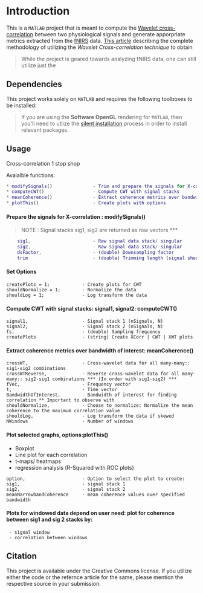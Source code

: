 # Introduction

This is a `MATLAB` project that is meant to compute the [Wavelet cross-correlation][1] between two physiological signals and generate apporpriate metrics extracted from the [fNIRS][2] data. [This article][3] describing the complete methodology of utilizing the *Wavelet Cross-correlation technique* to obtain   

> While the project is geared towards analyzing fNIRS data, one can still utilize just the 


## Dependencies

This project works solely on `MATLAB` and requires the following toolboxes to be installed:


> If you are using the **Software OpenGL** rendering for `MATLAB`, then you'll need to utlize the [silent installation][4] process in order to install relevant packages.


## Usage
Cross-correlation 1 stop shop

Avaialble functions: 

```matlab
* modifySignals()               - Trim and prepare the signals for X-correlation  
* computeCWT()                  - Compute CWT with signal stacks
* meanCoherence()               - Extract coherence metrics over bandwidth of interest
* plotThis()                    - Create plots with options
```


#### Prepare the signals for X-correlation : modifySignals() 

> NOTE : Signal stacks sig1, sig2 are returned as row vectors ***

```matlab
    sig1,                       - Raw signal data stack/ singular
    sig2,                       - Raw signal data stack/ singular
    dsFactor,                   - (double) Downsampling factor
    trim                        - (double) Trimming length (signal should have same number of samples)
```


#### Set Options

    createPlots = 1;            - Create plots for CWT
    shouldNormalize = 1;        - Normalize the data
    shouldLog = 1;              - Log transform the data


#### Compute CWT with signal stacks: signal1, signal2: computeCWT()

    signal1,                    - Signal stack 1 (nSignals, N)
    signal2,                    - Signal stack 2 (nSignals, N)
    fs,                         - (double) Sampling frequency
    createPlots                 - (string) Create XCorr | CWT | XWT plots


#### Extract coherence metrics over bandwidth of interest: meanCoherence()

    crossWT,                    - Cross-wavelet data for all many-many:: sig1-sig2 combinations
    crossWTReverse,             - Reverse cross-wavelet data for all many-many:: sig2-sig1 combinations *** (In order with sig1-sig2) ***
    fVec,                       - Frequency vector
    t,                          - Time vector
    BandwidthOfInterest,        - Bandwidth of interest for finding correlation ** Important to observe with
    shouldNormalize,            - Choose to normalize: Normalize the mean coherence to the maximum correlation value
    shouldLog,                  - Log transform the data if skewed
    NWindows                    - Number of windows


#### Plot selected graphs, options:plotThis()

   * Boxplot
   * Line plot for each correlation
   * t-maps/ heatmaps
   * regression analysis (R-Squared with ROC plots)

    option,                     - Option to select the plot to create:
    sig1,                       - signal stack 1
    sig2,                       - signal stack 2
    meanNarrowbandCoherence     - mean coherence values over specified bandwidth


#### Plots for windowed data depend on user need: plot for coherence between sig1 and sig 2 stacks by:

     - signal window
     - correlation between windows 


## Citation

This project is available under the Creative Commons license. If you utilize either the code or the refernce article for the same, please mention the respective source in your submission. 


[1]: https://pubmed.ncbi.nlm.nih.gov/16110773/
[2]: https://www.frontiersin.org/articles/10.3389/fnins.2020.00724/full
[3]: https://0-kaustubh-0.github.io/posts/Project-5_XWCorr/
[4]: https://www.mathworks.com/help/install/ug/install-noninteractively-silent-installation.html
